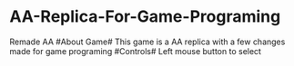 # AA-Replica-For-Game-Programing
 Remade AA
#About Game#
This game is a AA replica with a few changes made for game programing
#Controls#
Left mouse button to select
